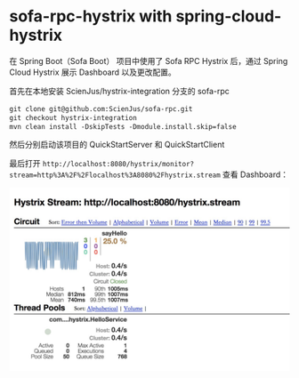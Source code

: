 # sofa-rpc-hystrix with spring-cloud-hystrix

在 Spring Boot（Sofa Boot） 项目中使用了 Sofa RPC Hystrix 后，通过 Spring Cloud Hystrix 展示 Dashboard 以及更改配置。

首先在本地安装 ScienJus/hystrix-integration 分支的 sofa-rpc

```
git clone git@github.com:ScienJus/sofa-rpc.git
git checkout hystrix-integration
mvn clean install -DskipTests -Dmodule.install.skip=false
```

然后分别启动该项目的 QuickStartServer 和 QuickStartClient

最后打开 `http://localhost:8080/hystrix/monitor?stream=http%3A%2F%2Flocalhost%3A8080%2Fhystrix.stream` 查看 Dashboard：

![Dashboard](./dashboard.jpg)